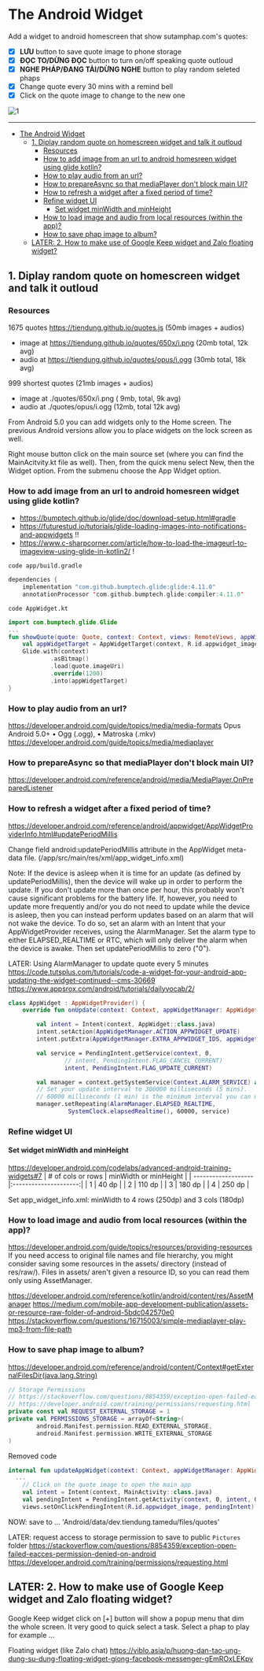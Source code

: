 # The Android Widget

Add a widget to android homescreen that show sutamphap.com's quotes:
- [x] **LƯU** button to save quote image to phone storage
- [x] **ĐỌC TO/DỪNG ĐỌC** button to turn on/off speaking quote outloud
- [x] **NGHE PHÁP/ĐANG TẢI/DỪNG NGHE** button to play random seleted phaps
- [x] Change quote every 30 mins with a remind bell
- [x] Click on the quote image to change to the new one

![1](https://lh3.googleusercontent.com/1VL3QBQ40Dcd2y8qdoEXSSl1vC04cCUHuGUanqvy_4BCG25iUURzNtl52keCUrOoROsPoXn0_mNFAHEoC0WhVAzzDA_XvLOhOLg5LOLAeZyRyI2sPHSvy7qKoX8EduTJoL-Dj06a7jjagO2ODX1Swo-7cOrGjVTMXS_u0qnHg4YLF5y9_heVL82Nk9OUtQFRYm1PQENPfp0i3EQ7dJVCx2et1Qrmc35PNkGdQNq8C0J82acZo1YWweHyrDJE2V_cbYPy8nK-BNzGDssYfEugNY99AJwLMFVbpbm5bRW9519KzV8LLVRN7Zgktpyjxmq0brKXvDkq5-LyH32V9D1nMTcioG1lOeDMewbFEYqpl5QosRlGV-iZZbhm9M5C-Zvb91_ETC3AdfFJ4y4QZxKOBNdxveeOI3rZZ_dTqSRiJDZFt44-yL1due5PxpNowTwQZsdpLPd5wlWOQzR5hehqmIbh_QmAH7a036J-nnKgxvcggLU6BNEQjJImFfQAJHKJxrDSSfOLyJSk4nbCew93wA6yHR6UGOIYrayzu5gD4aU8oGOKtunBFXU2_zvEMVasxZGYgzMnZnJ--4NqqspgobOo8A5MDMh8Ce_TOibze_WZosFlkKfNPIiEU_ujcZUP84fWB5h736xjhJh1k845fBEujMzvxjU2G-uuZa5bQSX9W0FHgUbkK_qQlbU3zQakww_DbC51HmKlRnEZE2U0DIoNs8M7gWEh-8VMa-_4uv7afRbRa-CUOlc=w427-h581-no?authuser=0)

- - -

- [The Android Widget](#the-android-widget)
  - [1. Diplay random quote on homescreen widget and talk it outloud](#1-diplay-random-quote-on-homescreen-widget-and-talk-it-outloud)
    - [Resources](#resources)
    - [How to add image from an url to android homesreen widget using glide kotlin?](#how-to-add-image-from-an-url-to-android-homesreen-widget-using-glide-kotlin)
    - [How to play audio from an url?](#how-to-play-audio-from-an-url)
    - [How to prepareAsync so that mediaPlayer don't block main UI?](#how-to-prepareasync-so-that-mediaplayer-dont-block-main-ui)
    - [How to refresh a widget after a fixed period of time?](#how-to-refresh-a-widget-after-a-fixed-period-of-time)
    - [Refine widget UI](#refine-widget-ui)
      - [Set widget minWidth and minHeight](#set-widget-minwidth-and-minheight)
    - [How to load image and audio from local resources (within the app)?](#how-to-load-image-and-audio-from-local-resources-within-the-app)
    - [How to save phap image to album?](#how-to-save-phap-image-to-album)
  - [LATER: 2. How to make use of Google Keep widget and Zalo floating widget?](#later-2-how-to-make-use-of-google-keep-widget-and-zalo-floating-widget)

## 1. Diplay random quote on homescreen widget and talk it outloud

### Resources

1675 quotes https://tiendung.github.io/quotes.js (50mb images + audios)
* image at https://tiendung.github.io/quotes/650x/i.png (20mb total, 12k avg)
* audio at https://tiendung.github.io/quotes/opus/i.ogg (30mb total, 18k avg)

999 shortest quotes (21mb images + audios)
* image at ./quotes/650x/i.png ( 9mb, total,  9k avg)
* audio at ./quotes/opus/i.ogg (12mb, total  12k avg)

From Android 5.0 you can add widgets only to the Home screen. The previous Android versions allow you to place widgets on the lock screen as well.

Right mouse button click on the main source set (where you can find the MainAcitvity.kt file as well). Then, from the quick menu select New, then the Widget option. From the submenu choose the App Widget option.

### How to add image from an url to android homesreen widget using glide kotlin?

* https://bumptech.github.io/glide/doc/download-setup.html#gradle
* https://futurestud.io/tutorials/glide-loading-images-into-notifications-and-appwidgets !!
* https://www.c-sharpcorner.com/article/how-to-load-the-imageurl-to-imageview-using-glide-in-kotlin2/ !

`code app/build.gradle`

```Kotlin
dependencies {
    implementation "com.github.bumptech.glide:glide:4.11.0"
    annotationProcessor 'com.github.bumptech.glide:compiler:4.11.0'     
```

`code AppWidget.kt`

```Kotlin
import com.bumptech.glide.Glide  
...
fun showQuote(quote: Quote, context: Context, views: RemoteViews, appWidgetId: Int) {
    val appWidgetTarget = AppWidgetTarget(context, R.id.appwidget_image, views, appWidgetId)
    Glide.with(context)
            .asBitmap()
            .load(quote.imageUri)
            .override(1200)
            .into(appWidgetTarget)
} 
```

### How to play audio from an url?

https://developer.android.com/guide/topics/media/media-formats
Opus		Android 5.0+		• Ogg (.ogg), • Matroska (.mkv)
https://developer.android.com/guide/topics/media/mediaplayer

### How to prepareAsync so that mediaPlayer don't block main UI?

https://developer.android.com/reference/android/media/MediaPlayer.OnPreparedListener

### How to refresh a widget after a fixed period of time?

https://developer.android.com/reference/android/appwidget/AppWidgetProviderInfo.html#updatePeriodMillis

Change field android:updatePeriodMillis attribute in the AppWidget meta-data file. (/app/src/main/res/xml/app_widget_info.xml)

Note: If the device is asleep when it is time for an update (as defined by updatePeriodMillis), then the device will wake up in order to perform the update. If you don't update more than once per hour, this probably won't cause significant problems for the battery life. If, however, you need to update more frequently and/or you do not need to update while the device is asleep, then you can instead perform updates based on an alarm that will not wake the device. To do so, set an alarm with an Intent that your AppWidgetProvider receives, using the AlarmManager. Set the alarm type to either ELAPSED_REALTIME or RTC, which will only deliver the alarm when the device is awake. Then set updatePeriodMillis to zero ("0").

LATER: Using AlarmManager to update quote every 5 minutes
https://code.tutsplus.com/tutorials/code-a-widget-for-your-android-app-updating-the-widget-continued--cms-30669
https://www.appsrox.com/android/tutorials/dailyvocab/2/

```Kotlin
class AppWidget : AppWidgetProvider() {
    override fun onUpdate(context: Context, appWidgetManager: AppWidgetManager, appWidgetIds: IntArray) {

        val intent = Intent(context, AppWidget::class.java)
        intent.setAction(AppWidgetManager.ACTION_APPWIDGET_UPDATE)
        intent.putExtra(AppWidgetManager.EXTRA_APPWIDGET_IDS, appWidgetIds)

        val service = PendingIntent.getService(context, 0,
                // intent, PendingIntent.FLAG_CANCEL_CURRENT)
                intent, PendingIntent.FLAG_UPDATE_CURRENT)

        val manager = context.getSystemService(Context.ALARM_SERVICE) as AlarmManager
        // Set your update interval to 300000 milliseconds (5 mins).
        // 60000 milliseconds (1 min) is the minimum interval you can use
        manager.setRepeating(AlarmManager.ELAPSED_REALTIME,
                 SystemClock.elapsedRealtime(), 60000, service)
```

### Refine widget UI

#### Set widget minWidth and minHeight

https://developer.android.com/codelabs/advanced-android-training-widgets#7
| # of cols or rows   | minWidth or minHeight |
| ------------------- |:---------------------:|
| 1                   |  40 dp                |
| 2                   | 110 dp                |
| 3                   | 180 dp                |
| 4                   | 250 dp                |

Set app_widget_info.xml: minWidth to 4 rows (250dp) and 3 cols (180dp)

### How to load image and audio from local resources (within the app)?

https://developer.android.com/guide/topics/resources/providing-resources
If you need access to original file names and file hierarchy, you might consider 
saving some resources in the assets/ directory (instead of res/raw/). 
Files in assets/ aren't given a resource ID, so you can read them only using AssetManager.

https://developer.android.com/reference/kotlin/android/content/res/AssetManager
https://medium.com/mobile-app-development-publication/assets-or-resource-raw-folder-of-android-5bdc042570e0
https://stackoverflow.com/questions/16715003/simple-mediaplayer-play-mp3-from-file-path


### How to save phap image to album?

https://developer.android.com/reference/android/content/Context#getExternalFilesDir(java.lang.String)

```Kotlin
// Storage Permissions
// https://stackoverflow.com/questions/8854359/exception-open-failed-eacces-permission-denied-on-android
// https://developer.android.com/training/permissions/requesting.html
private const val REQUEST_EXTERNAL_STORAGE = 1
private val PERMISSIONS_STORAGE = arrayOf<String>(
        android.Manifest.permission.READ_EXTERNAL_STORAGE,
        android.Manifest.permission.WRITE_EXTERNAL_STORAGE
)
```
Removed code
```Kotlin
internal fun updateAppWidget(context: Context, appWidgetManager: AppWidgetManager, appWidgetId: Int) {
  ...
    // Click on the quote image to open the main app
    val intent = Intent(context, MainActivity::class.java)
    val pendingIntent = PendingIntent.getActivity(context, 0, intent, 0)
    views.setOnClickPendingIntent(R.id.appwidget_image, pendingIntent)
```

NOW: save to ... 'Android/data/dev.tiendung.tamedu/files/quotes'

LATER: request access to storage permission to save to public `Pictures` folder
https://stackoverflow.com/questions/8854359/exception-open-failed-eacces-permission-denied-on-android
https://developer.android.com/training/permissions/requesting.html

## LATER: 2. How to make use of Google Keep widget and Zalo floating widget?

 Google Keep widget click on [+] button will show a popup menu that dim the whole screen. It very good to quick select a task. Select a phap to play for example ...

Floating widget (like Zalo chat)
https://viblo.asia/p/huong-dan-tao-ung-dung-su-dung-floating-widget-giong-facebook-messenger-gEmROxLEKpv
